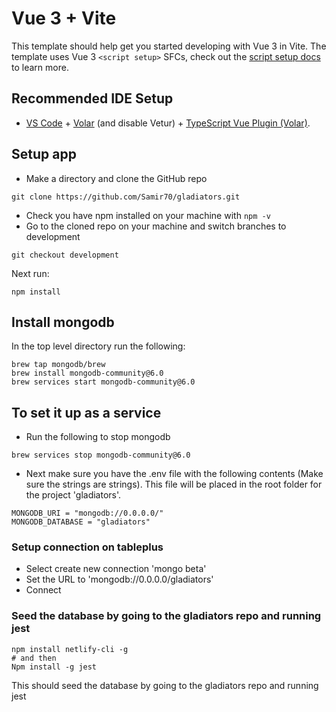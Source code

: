 # Vue 3 + Vite

This template should help get you started developing with Vue 3 in Vite. The template uses Vue 3 `<script setup>` SFCs, check out the [script setup docs](https://v3.vuejs.org/api/sfc-script-setup.html#sfc-script-setup) to learn more.

## Recommended IDE Setup

- [VS Code](https://code.visualstudio.com/) + [Volar](https://marketplace.visualstudio.com/items?itemName=Vue.volar) (and disable Vetur) + [TypeScript Vue Plugin (Volar)](https://marketplace.visualstudio.com/items?itemName=Vue.vscode-typescript-vue-plugin).


## Setup app
*   Make a directory and clone the GitHub repo
```
git clone https://github.com/Samir70/gladiators.git
```

*   Check you have npm installed on your machine with `npm -v`
*   Go to the cloned repo on your machine and switch branches to development
```
git checkout development
```
Next run:
```
npm install
```

## Install mongodb

In the top level directory run the following:

```
brew tap mongodb/brew
brew install mongodb-community@6.0
brew services start mongodb-community@6.0
```

## To set it up as a service
*   Run the following to stop mongodb
```
brew services stop mongodb-community@6.0
```


*   Next make sure you have the .env file with the following contents (Make sure the strings are strings). This file will be placed in the root folder for the project 'gladiators'.

```
MONGODB_URI = "mongodb://0.0.0.0/"
MONGODB_DATABASE = "gladiators"
```

### Setup connection on tableplus 
*   Select create new connection 'mongo beta'
*   Set the URL to 'mongodb://0.0.0.0/gladiators'
*   Connect

### Seed the database by going to the gladiators repo and running jest
```
npm install netlify-cli -g
# and then
Npm install -g jest
```

This should seed the database by going to the gladiators repo and running jest
